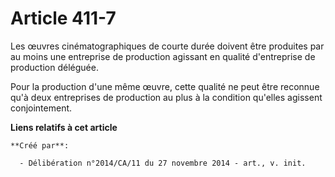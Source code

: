 # Article 411-7

Les œuvres cinématographiques de courte durée doivent être produites par au moins une entreprise de production agissant en
qualité d'entreprise de production déléguée. 

Pour la production d'une même œuvre, cette qualité ne peut être reconnue qu'à deux entreprises de production au plus à la
condition qu'elles agissent conjointement.

**Liens relatifs à cet article**

	**Créé par**:

	  - Délibération n°2014/CA/11 du 27 novembre 2014 - art., v. init.
